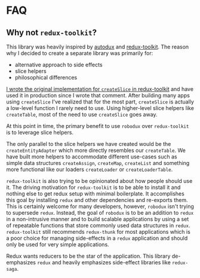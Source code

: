 # FAQ

## Why not `redux-toolkit`?

This library was heavily inspired by
[autodux](https://github.com/ericelliott/autodux) and
[redux-toolkit](https://github.com/reduxjs/redux-toolkit). The reason why I
decided to create a separate library was primarily for:

- alternative approach to side effects
- slice helpers
- philosophical differences

[I wrote the original implementation for `createSlice` in redux-toolkit](https://github.com/reduxjs/redux-toolkit/issues/17#issuecomment-414543588)
and have used it in production since I wrote that comment. After building many
apps using `createSlice` I've realized that for the most part, `createSlice` is
actually a low-level function I rarely need to use. Using higher-level slice
helpers like `createTable`, most of the need to use `createSlice` goes away.

At this point in time, the primary benefit to use `robodux` over `redux-toolkit`
is to leverage slice helpers.

The only parallel to the slice helpers we have created would be the
`createEntityAdapter` which more directly resembles our `createTable`. We have
built more helpers to accommodate different use-cases such as simple data
structures `createAssign`, `createMap`, `createList` and something more
functional like our loaders `createLoader` or `createLoaderTable`.

`redux-toolkit` is also trying to be opinionated about how people should use it.
The driving motivation for `redux-toolkit` is to be able to install it and
nothing else to get redux setup with minimal boilerplate. It accomplishes this
goal by installing `redux` and other dependencies and re-exports them. This is
certainly welcome for many developers, however, `robodux` isn't trying to
supersede `redux`. Instead, the goal of `robodux` is to be an addition to
`redux` in a non-intrusive manner and to build scalable applications by using a
set of repeatable functions that store commonly used data structures in `redux`.
`redux-toolkit` still recommends `redux-thunk` for most applications which is a
poor choice for managing side-effects in a `redux` application and should only
be used for very simple applications.

Redux wants reducers to be the star of the application. This library
de-emphasizes `redux` and heavily emphasizes side-effect libraries like
`redux-saga`.
